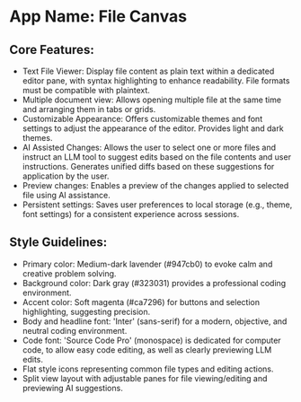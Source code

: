 # **App Name**: File Canvas

## Core Features:

- Text File Viewer: Display file content as plain text within a dedicated editor pane, with syntax highlighting to enhance readability. File formats must be compatible with plaintext.
- Multiple document view: Allows opening multiple file at the same time and arranging them in tabs or grids.
- Customizable Appearance: Offers customizable themes and font settings to adjust the appearance of the editor. Provides light and dark themes.
- AI Assisted Changes: Allows the user to select one or more files and instruct an LLM tool to suggest edits based on the file contents and user instructions. Generates unified diffs based on these suggestions for application by the user.
- Preview changes: Enables a preview of the changes applied to selected file using AI assistance.
- Persistent settings: Saves user preferences to local storage (e.g., theme, font settings) for a consistent experience across sessions.

## Style Guidelines:

- Primary color: Medium-dark lavender (#947cb0) to evoke calm and creative problem solving.
- Background color: Dark gray (#323031) provides a professional coding environment.
- Accent color: Soft magenta (#ca7296) for buttons and selection highlighting, suggesting precision.
- Body and headline font: 'Inter' (sans-serif) for a modern, objective, and neutral coding environment.
- Code font: 'Source Code Pro' (monospace) is dedicated for computer code, to allow easy code editing, as well as clearly previewing LLM edits.
- Flat style icons representing common file types and editing actions.
- Split view layout with adjustable panes for file viewing/editing and previewing AI suggestions.